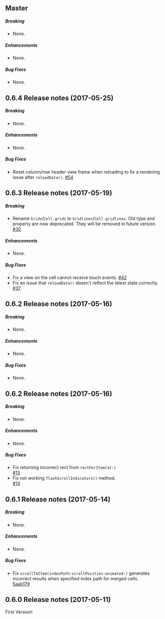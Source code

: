 ## Master

##### Breaking

* None.

##### Enhancements

* None.

##### Bug Fixes

* None.

## 0.6.4 Release notes (2017-05-25)

##### Breaking

* None.

##### Enhancements

* None.

##### Bug Fixes

* Reset column/row header view frame when reloading to fix a rendering issue after `reloadData()`.
  [#54](https://github.com/kishikawakatsumi/SpreadsheetView/pull/54)

## 0.6.3 Release notes (2017-05-19)

##### Breaking

* Rename `Grids`/`Cell.grids` to `Gridlines`/`Cell.gridlines`. Old type and property are now deprecated.
  They will be removed in future version.   
  [#30](https://github.com/kishikawakatsumi/SpreadsheetView/pull/30)

##### Enhancements

* None.

##### Bug Fixes

* Fix a view on the cell cannot receive touch events.
  [#42](https://github.com/kishikawakatsumi/SpreadsheetView/pull/42)
* Fix an issue that `reloadData()` doesn't reflect the latest state correctly.
  [#37](https://github.com/kishikawakatsumi/SpreadsheetView/pull/37)

## 0.6.2 Release notes (2017-05-16)

##### Breaking

* None.

##### Enhancements

* None.

##### Bug Fixes

* None.

## 0.6.2 Release notes (2017-05-16)

##### Breaking

* None.

##### Enhancements

* None.

##### Bug Fixes

* Fix returning incorrect rect from `rectForItem(at:)`  
  [#13](https://github.com/kishikawakatsumi/SpreadsheetView/pull/13)
* Fix not working `flashScrollIndicators()` method.  
  [#14](https://github.com/kishikawakatsumi/SpreadsheetView/pull/14)

## 0.6.1 Release notes (2017-05-14)

##### Breaking

* None.

##### Enhancements

* None.

##### Bug Fixes

* Fix `scrollToItem(indexPath:scrollPosition:animated:)` generates incorrect results 
  when specified index path for merged cells.  
  [5aab179](https://github.com/kishikawakatsumi/SpreadsheetView/pull/2/commits/5aab179b37e69b67dc7285a2ce2bb80b23bae6b6)

## 0.6.0 Release notes (2017-05-11)

First Version!

